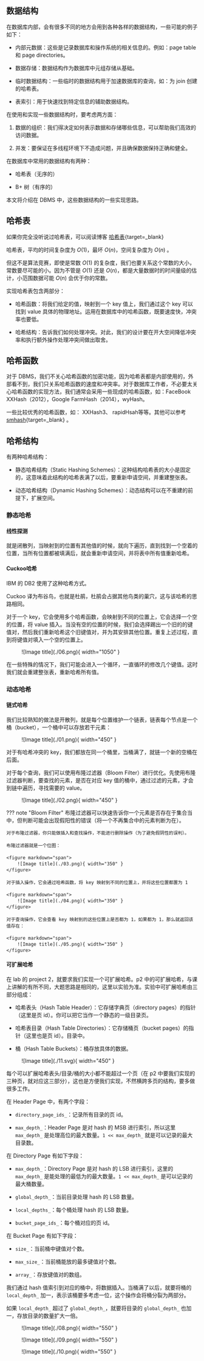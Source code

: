 
## **数据结构**

在数据库内部，会有很多不同的地方会用到各种各样的数据结构，一些可能的例子如下：

- 内部元数据：这些是记录数据库和操作系统的相关信息的。例如：page table 和 page directories。

- 数据存储：数据结构作为数据库中元组存储从基础。

- 临时数据结构：一些临时的数据结构用于加速数据库的查询，如：为 join 创建的哈希表。

- 表索引：用于快速找到特定信息的辅助数据结构。

在使用和实现一些数据结构时，要考虑两方面：

1. 数据的组织：我们得决定如何表示数据和存储哪些信息，可以帮助我们高效的访问数据。

2. 并发：要保证在多线程环境下不造成问题，并且确保数据保持正确和健全。

在数据库中常用的数据结构有两种：

- 哈希表（无序的）

- B+ 树（有序的）

本文将介绍在 DBMS 中，这些数据结构的一些实现思路。

## **哈希表**

如果你完全没听说过哈希表，可以阅读博客 [哈希表](http://127.0.0.1:8000/DS/HTable/HTable/){target=_blank}

哈希表，平均的时间复杂度为 $O(1)$，最坏 $O(n)$，空间复杂度为 $O(n)$ 。

但这不是算法竞赛，即使是常数 $O(1)$ 的复杂度，我们也要关系这个常数的大小，常数要尽可能的小。因为不管是 $O(1)$ 还是 $O(n)$，都是大量数据时的时间量级的估计，小范围数据可能 $O(n)$ 会优于你的常数。

实现哈希表包含两部分：

- 哈希函数：将我们给定的值，映射到一个 key 值上，我们通过这个 key 可以找到 value 具体的物理地址。运用在数据库中的哈希函数，既要速度快，冲突率也要低。

- 哈希结构：告诉我们如何处理冲突。对此，我们的设计要在开大空间降低冲突率和执行额外操作处理冲突间做出取舍。


## **哈希函数**

对于 DBMS，我们不关心哈希函数的加密功能，因为哈希表都是内部使用的，外部看不到，我们只关系哈希函数的速度和冲突率。对于数据库工作者，不必要太关心哈希函数的实现方法，我们通常会采用一些现成的哈希函数，如：FaceBook XXHash（2012），Google FarmHash（2014），wyHash。


一些比较优秀的哈希函数，如： XXHash3、 rapidHsah等等。其他可以参考 [smhash](https://github.com/rurban/smhasher/blob/master/README.md#summary){target=_blank} 。


## **哈希结构**

有两种哈希结构：

- 静态哈希结构（Static Hashing Schemes）：这种结构哈希表的大小是固定的，这意味着此结构的哈希表满了以后，要重新申请空间，并重建整张表。

- 动态哈希结构（Dynamic Hashing Schemes）：动态结构可以在不重建的前提下，扩展空间。

### **静态哈希**

#### **线性探测**

就是闭散列，当映射到的位置有其他值的时候，就向下遍历，直到找到一个空着的位置，当所有位置都被填满后，就会重新申请空间，并将表中所有值重新哈希。


#### **Cuckoo哈希**

IBM 的 DB2 使用了这种哈希方式。

Cuckoo 译为布谷鸟，也就是杜鹃，杜鹃会占据其他鸟类的巢穴，这与该哈希的思路相同。

对于一个 key，它会使用多个哈希函数，会映射到不同的位置上，它会选择一个空的位置，将 value 插入。当没有空的位置的时候，我们会选择踢出一个旧的的键值对，然后我们重新哈希这个旧键值对，并为其安排其他位置。重复上述过程，直到将键值对填入一个空的位置上。

<figure markdown="span">
  ![Image title](./06.png){ width="1050" }
</figure>


在一些特殊的情况下，我们可能会进入一个循环，一直循环的修改几个键值。这时我们就会重建整张表，重新哈希所有值。


### **动态哈希**

#### **链式哈希**

我们比较熟知的做法是开散列，就是每个位置维护一个链表，链表每个节点是一个桶（bucket），一个桶中可以存放若干元素：

<figure markdown="span">
  ![Image title](./01.png){ width="450" }
</figure>

对于有哈希冲突的 key，我们都放在同一个桶里，当桶满了，就链一个新的空桶在后面。

对于每个查询，我们可以使用布隆过滤器（Bloom Filter）进行优化。先使用布隆过滤器判断，要查找的元素，是否在对应 key 值的桶中，通过过滤的元素，才会到链中遍历，寻找需要的 value。


<figure markdown="span">
  ![Image title](./02.png){ width="450" }
</figure>

??? note "Bloom Filter"
    布隆过滤器可以快速告诉你一个元素是否存在于集合当中，但判断可能会出现假阳性的错误（将一个不再集合中的元素判断为在）。

    对于布隆过滤器，你只能做插入和查找操作，不能进行删除操作（为了避免假阴性的误判）。

    布隆过滤器就是一个位图：

    <figure markdown="span">
        ![Image title](./03.png){ width="350" }
    </figure>

    对于插入操作，它会通过哈希函数，将 key 映射到不同的位置上，并将这些位置都置为 1

    <figure markdown="span">
        ![Image title](./04.png){ width="350" }
    </figure>

    对于查询操作，它会查看 key 映射到的这些位置上是否都为 1，如果都为 1，那么就返回该值存在：

    <figure markdown="span">
        ![Image title](./05.png){ width="350" }
    </figure>


#### **可扩展哈希**

在 lab 的 project 2，就要求我们实现一个可扩展哈希。p2 中的可扩展哈希，与课上讲解的有所不同，大题思路是相同的，这里以实验为准。实验中可扩展哈希由三部分组成：

- 哈希表头（Hash Table Header）：它存储字典页（directory pages）的指针（这里是页 id）。你可以把它当作一个静态的一级目录页。

- 哈希表目录（Hash Table Directories）：它存储桶页（bucket pages）的指针（这里也是页 id）。目录中。

- 桶（Hash Table Buckets）：桶存放具体的数据。

<figure markdown="span">
    ![Image title](./11.svg){ width="450" }
</figure>

每个可以扩展哈希表头/目录/桶的大小都不能超过一个页（在 p2 中要我们实现的三种页，就对应这三部分），这也是方便我们实现，不然横跨多页的结构，要多做很多工作。

在 Header Page 中，有两个字段：

- `directory_page_ids_`：记录所有目录的页 id。

- `max_depth_`：Header Page 是对 hash 的 MSB 进行索引，所以这里 `max_depth_` 是处理高位的最大数量。`1 << max_depth_` 就是可以记录的最大目录数。



在 Directory Page 有如下字段：

- `max_depth_`：Directory Page 是对 hash 的 LSB 进行索引，这里的 `max_depth_` 是能处理的最低为的最大数量。`1 << max_depth_` 是可以记录的最大桶数量。

- `global_depth_`：当前目录处理 hash 的 LSB 数量。

- `local_depths_`：每个桶处理 hash 的 LSB 数量。

- `bucket_page_ids_`：每个桶对应的页 id。

在 Bucket Page 有如下字段：

- `size_`：当前桶中键值对个数。

- `max_size_`：当前桶能放的最多键值对个数。

- `array_`：存放键值对的数组。


我们通过 hash 值索引到对应的桶中，将数据插入。当桶满了以后，就要将桶的 `local_depth_` 加一，表示该桶要多考虑一位，这个操作会将桶分裂为两部分。

如果 `local_depth_` 超过了 `global_depth_`，就要将目录的 `global_depth_` 也加一，存放目录的数量扩大一倍。

<figure markdown="span">
    ![Image title](./08.png){ width="550" }
</figure>

<figure markdown="span">
    ![Image title](./09.png){ width="550" }
</figure>

<figure markdown="span">
    ![Image title](./10.png){ width="550" }
</figure>
